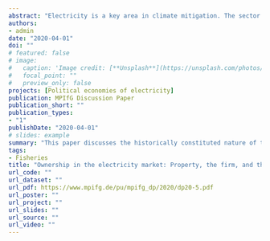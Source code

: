 ```yaml
---
abstract: "Electricity is a key area in climate mitigation. The sector needs to significantly expand while transitioning to renewable production, all in an extremely short timeframe. This paper focuses on ownership and control in the electricity sector in an era of climate change. Borrowing substantially from classical American Institutionalism, heterodox theories and histories of the firm, and legal institutionalism, this paper discusses the historically constituted nature of the categories of property, capital, and the firm and how these literatures provide helpful frameworks for analyzing the recent history and possible futures of electricity sectors. A short discussion of the recent history of the German electricity sector, particularly the large utility RWE, will briefly illustrate the approach. Demands of warming mitigation will require revised notions of ownership and an updated theory of the firm, property, and corporate governance for the Anthropocene."
authors:
- admin
date: "2020-04-01"
doi: ""
# featured: false
# image:
#   caption: 'Image credit: [**Unsplash**](https://unsplash.com/photos/jdD8gXaTZsc)'
#   focal_point: ""
#   preview_only: false
projects: [Political economies of electricity]
publication: MPIfG Discussion Paper
publication_short: ""
publication_types:
- "1"
publishDate: "2020-04-01"
# slides: example
summary: "This paper discusses the historically constituted nature of the categories of property, capital, and the firm and how these literatures provide helpful frameworks for analyzing the recent history and possible futures of electricity sectors."
tags:
- Fisheries
title: "Ownership in the electricity market: Property, the firm, and the climate crisis"
url_code: ""
url_dataset: ""
url_pdf: https://www.mpifg.de/pu/mpifg_dp/2020/dp20-5.pdf
url_poster: ""
url_project: ""
url_slides: ""
url_source: ""
url_video: ""
---
```




